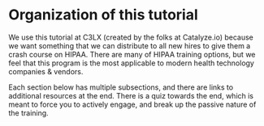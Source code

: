 # Organization of this tutorial

We use this tutorial at C3LX (created by the folks at Catalyze.io) because we want something that we can distribute to all new hires to give them a crash course on HIPAA. There are many of HIPAA training options, but we feel that this program is the most applicable to modern health technology companies & vendors.

Each section below has multiple subsections, and there are links to additional resources at the end. There is a quiz towards the end, which is meant to force you to actively engage, and break up the passive nature of the training.

